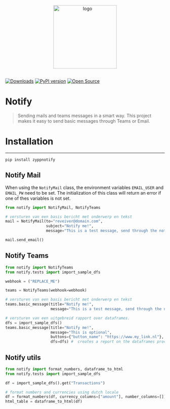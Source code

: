 <div style="text-align:center"><img alt="logo" src="https://www.zypp.io/static/assets/img/logos/zypp/white/500px.png" width="200"></div>
<br>

[![Downloads](https://pepy.tech/badge/zyppnotify)](https://pepy.tech/project/zyppnotify)
[![PyPI version](https://badge.fury.io/py/zyppnotify.svg)](https://badge.fury.io/py/zyppnotify)
[![Open Source](https://badges.frapsoft.com/os/v1/open-source.svg?v=103)](https://opensource.org/)

Notify
===
> Sending mails and teams messages in a smart way. This project makes it easy to send basic messages through Teams or Email.

# Installation

---

```commandline
pip install zyppnotify
```

## Notify Mail
When using the `NotifyMail` class, the environment variables `EMAIL_USER` and `EMAIL_PW` need to be set.
The initialization of this class will return an error if one of thes variables is not set.

```python
from notify import NotifyMail, NotifyTeams

# versturen van een basis bericht met onderwerp en tekst
mail = NotifyMail(to="reveiver@domain.com",
                  subject="Notify me!",
                  message="This is a test message, send through the notify package")

mail.send_email()
```

## Notify Teams
```python
from notify import NotifyTeams
from notify.tests import import_sample_dfs

webhook = ("REPLACE_ME")

teams = NotifyTeams(webhook=webhook)

# versturen van een basis bericht met onderwerp en tekst
teams.basic_message(title="Notify me!",
                    message="This is a test message, send through the notify package")

# versturen van een uitgebreid rapport over dataframes.
dfs = import_sample_dfs()
teams.basic_message(title="Notify me!",
                    message="This is optional",
                    buttons={"button_name": "https://www.my_link.nl"},
                    dfs=dfs) #  creates a report on the dataframes processed.

```

## Notify utils
```python
from notify import format_numbers, dataframe_to_html
from notify.tests import import_sample_dfs

df = import_sample_dfs().get("Transactions")

# format numbers and currencies using dutch locale
df = format_numbers(df, currency_columns=["amount"], number_columns=[])
html_table = dataframe_to_html(df)
```
